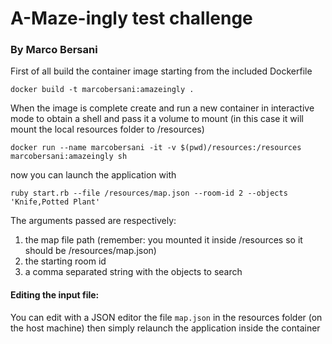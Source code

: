 # A-Maze-ingly test challenge
### By Marco Bersani
First of all build the container image starting from the included Dockerfile
```shell
docker build -t marcobersani:amazeingly .
```
When the image is complete create and run a new container in interactive mode to obtain a shell and pass it a volume to mount (in this case it will mount the local resources folder to /resources)
```shell
docker run --name marcobersani -it -v $(pwd)/resources:/resources marcobersani:amazeingly sh
```

now you can launch the application with
```shell
ruby start.rb --file /resources/map.json --room-id 2 --objects 'Knife,Potted Plant'
```

The arguments passed are respectively:
1. the map file path (remember: you mounted it inside /resources so it should be /resources/map.json)
2. the starting room id
3. a comma separated string with the objects to search

#### Editing the input file:
You can edit with a JSON editor the file `map.json` in the resources folder (on the host machine)
then simply relaunch the application inside the container